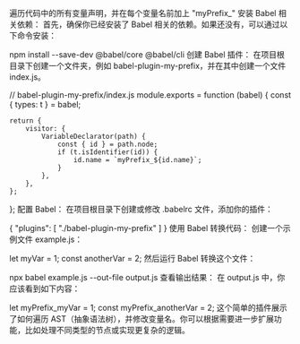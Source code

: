 遍历代码中的所有变量声明，并在每个变量名前加上 "myPrefix_"
安装 Babel 相关依赖： 首先，确保你已经安装了 Babel 相关的依赖。如果还没有，可以通过以下命令安装：

npm install --save-dev @babel/core @babel/cli
创建 Babel 插件： 在项目根目录下创建一个文件夹，例如 babel-plugin-my-prefix，并在其中创建一个文件 index.js。

// babel-plugin-my-prefix/index.js
module.exports = function (babel) {
    const { types: t } = babel;

    return {
        visitor: {
            VariableDeclarator(path) {
                const { id } = path.node;
                if (t.isIdentifier(id)) {
                    id.name = `myPrefix_${id.name}`;
                }
            },
        },
    };
};
配置 Babel： 在项目根目录下创建或修改 .babelrc 文件，添加你的插件：

{
    "plugins": [
        "./babel-plugin-my-prefix"
    ]
}
使用 Babel 转换代码： 创建一个示例文件 example.js：

let myVar = 1;
const anotherVar = 2;
然后运行 Babel 转换这个文件：

npx babel example.js --out-file output.js
查看输出结果： 在 output.js 中，你应该看到如下内容：

let myPrefix_myVar = 1;
const myPrefix_anotherVar = 2;
这个简单的插件展示了如何遍历 AST（抽象语法树），并修改变量名。你可以根据需要进一步扩展功能，比如处理不同类型的节点或实现更复杂的逻辑。